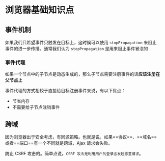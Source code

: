 # 浏览器基础知识点

## 事件机制

如果我们只希望事件只触发在目标上，这时候可以使用 `stopPropagation` 来阻止事件的进一步传播。通常我们认为 `stopPropagation` 是用来阻止事件冒泡的

### 事件代理

如果一个节点中的子节点是动态生成的，那么子节点需要注册事件的话**应该注册在父节点上**

事件代理的方式相较于直接给目标注册事件来说，有以下优点：

- 节省内存
- 不需要给子节点注销事件



## 跨域

因为浏览器出于安全考虑，有同源策略。也就是说，如果==协议==、==域名==或者==端口==有一个不同就是跨域，Ajax 请求会失败。

防止 CSRF 攻击的。简单点说，`CSRF 攻击是利用用户的登录态发起恶意请求`。





